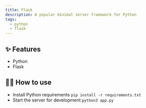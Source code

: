 ```yaml
---
title: Flask
description: A popular minimal server framework for Python
tags:
  - python
  - flask
---
```


## ✨ Features

- Python
- Flask

## 💁‍♀️ How to use

- Install Python requirements `pip install -r requirements.txt`
- Start the server for development `python3 app.py`
